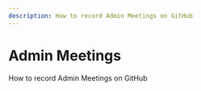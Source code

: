 ```yaml
---
description: How to record Admin Meetings on GitHub
---
```


# Admin Meetings

How to record Admin Meetings on GitHub
